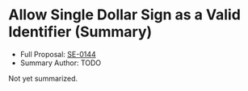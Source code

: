# Allow Single Dollar Sign as a Valid Identifier (Summary)

* Full Proposal: [SE-0144](https://github.com/apple/swift-evolution/blob/main/proposals/0144-allow-single-dollar-sign-as-valid-identifier.md)
* Summary Author: TODO

Not yet summarized.
